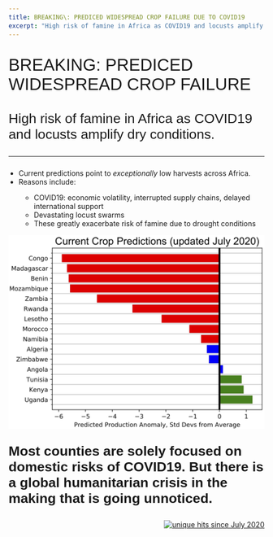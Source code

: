 ```yaml
---
title: BREAKING\: PREDICED WIDESPREAD CROP FAILURE DUE TO COVID19
excerpt: "High risk of famine in Africa as COVID19 and locusts amplify dry conditions"
---
```


<p style="font-family: arial, sanserif; font-size:25pt">
BREAKING: PREDICED WIDESPREAD CROP FAILURE
</p>
<p style="font-family: arial, sanserif; font-size:20pt">
High risk of famine in Africa as COVID19 and locusts amplify dry conditions.
</p>
<hr>

<p style="font-family: arial, sanserif; font-size:18pt">
<ul style="PADDING-LEFT: 20px">
  <li>Current predictions point to <i>exceptionally</i> low harvests across Africa.</li>
  <li>Reasons include:</li>
  <ul style="PADDING-LEFT: 30px">
   <li>COVID19: economic volatility, interrupted supply chains, delayed international support</li>
   <li>Devastating locust swarms</li>
   <li>These greatly exacerbate risk of famine due to drought conditions</li>
  </ul>
</ul>
</p>

<img src="/pic/predicted_african_yields_july2020.jpg" style="width:600px;" border="0">

<p style="font-family: arial, sanserif; font-size:20pt">
<b>Most counties are solely focused on domestic risks of COVID19.
But there is a global humanitarian crisis in the making that is going unnoticed.</b>
</p>


<p align="right">
<a href="http://www.hitwebcounter.com">
<img src="https://hitwebcounter.com/counter/counter.php?page=7542783&style=0006&nbdigits=5&type=ip&initCount=0" title="unique hits since July 2020" border="0" ></a>


